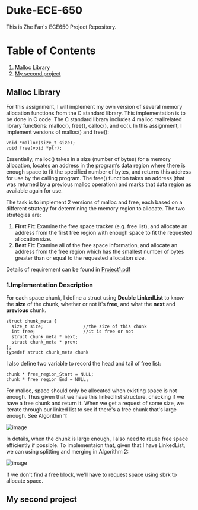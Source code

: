 # Duke-ECE-650

This is Zhe Fan's ECE650 Project Repository.

# Table of Contents

1. [Malloc Library](#Malloc-Library)
2. [My second project](#my-second-project)
## Malloc Library

For this assignment, I will implement my own version of several memory allocation functions from the C standard library. This implementation is to be done in C code. The C standard library includes 4 malloc reallrelated library functions: malloc(), free(), calloc(), and oc(). In this assignment, I implement versions of malloc() and free(): 
```
void *malloc(size_t size); 
void free(void *ptr); 
```
Essentially, malloc() takes in a size (number of bytes) for a memory allocation, locates an address in the program’s data region where there is enough space to fit the specified number of bytes, and returns this address for use by the calling program. 
The free() function takes an address (that was returned by a previous malloc operation) and marks that data region as available again for use.

The task is to implement 2 versions of malloc and free, each based on a different strategy for
determining the memory region to allocate. The two strategies are:
1. **First Fit**: Examine the free space tracker (e.g. free list), and allocate an address from
the first free region with enough space to fit the requested allocation size.
2. **Best Fit**: Examine all of the free space information, and allocate an address from the
free region which has the smallest number of bytes greater than or equal to the
requested allocation size.

Details of requirement can be found in [Project1.pdf](Project_1_Malloc_Library/Project1.pdf)

### 1.Implementation Description
  For each space chunk, I define a struct using **Double LinkedList** to know the **size** of the chunk, whether or not it's **free**, and what the **next** and **previous** chunk.
  
```
struct chunk_meta {
  size_t size;               //the size of this chunk
  int free;                  //it is free or not
  struct chunk_meta * next;
  struct chunk_meta * prev;
};
typedef struct chunk_meta chunk
```
  
  I also define two variable to record the head and tail of free list:
  
```
chunk * free_region_Start = NULL;
chunk * free_region_End = NULL;
```
  
  For malloc, space should only be allocated when existing space is not enough. Thus given that we have this linked list structure, checking if we have a free chunk and return it. When we get a request of some size, we iterate through our linked list to see if there's a free chunk that's large enough. See Algorithm 1:
    
![image](https://user-images.githubusercontent.com/73271231/214686541-1e978e90-cc74-404a-bc6e-4153d9fb8da0.png)

 In details, when the chunk is large enough, I also need to reuse free space efficiently if possible. To implementaion that, given that I have LinkedList, we can using splitting and merging in Algorithm 2:
 
 ![image](https://user-images.githubusercontent.com/73271231/214686799-2c1c55d6-649f-40c0-ae94-fd8b66578729.png)

If we don't find a free block, we'll have to request space using sbrk to allocate space.



## My second project
